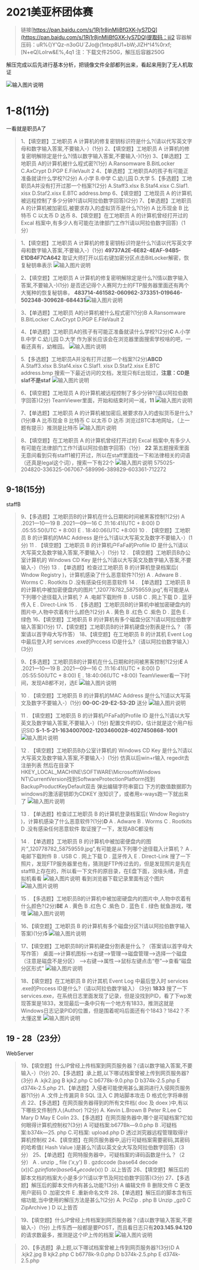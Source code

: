 

# 2021美亚杯团体赛

>
>链接[https://pan.baidu.com/s/1Rj1r8jnMIiBfGXK-lyS7DQ](https://pan.baidu.com/s/1Rj1r8jnMIiBfGXK-lyS7DQ)提取码：jii2
>容器解压码：uR%{)Y'Qz-n3oGU`ZJo@(1ntxp8U1+bW;JlZH^I4%0rxf;[N+eQ)Lolrw&E%,4q1
>注：下载文件250G，解压后容器250G

解压完成以后先进行基本分析，把镜像文件全部都列出来，看起来用到了无人机取证

![输入图片说明](/imgs/2022-11-08/Dcr0aZHSUxCjLvsq.jpeg)


# 1-8(11分)
一看就是职员A了
>1、【填空题】工地职员 A 计算机的修复密钥标识符是什么?(请以代写英文字母和数字输入答案,不要输入-）(1分)
>2、【填空题】工地职员 A 计算机的修复密明解除定是什么?(情以数字输入答案,不要输入-)(1分)
>3、【单选题】工地职员 A的计算机被什么程式密?(1分)
A.Ransomware
B.BitLocker
C.AxCrypt
D.PGP
E.FileVault 2
4、【单选题】工地职员A的孩子有可能正准备就读什么学校?(2分)
A.小学
B.中学
C.幼儿园
D.大学
5.【多选题】工地职员A并没有打开过那一个档案?(2分)
A.Staff3.xlsx
B.Staf4.xisx
C.Slaf1. xisx
D.Staf2.xisx
E.BTC address.bmp
6、【填空题】工地现员 A 的计算机被远程控制了多少分钟?(请以阿拉伯数字回答)(2分)
7、【单选题】工地职员 A 的计算机被加密后,被要求存入的虚拟货币是什么?(1分)
 A 比币现金
 B 比特币
 C 以太币
 D 达币
8、【填空题】在工地职员 A 的计算机曾经打开过的 Excal 档案中,有多少人有可能在法律部门工作?(请以阿拉伯数字回答)（1分）


>1、【填空题】工地职员 A 计算机的修复密钥标识符是什么?(请以代写英文字母和数字输入答案,不要输入-）(1分)
>**49737A2E-6E82-4EAF-94B5-E1DB4F7CA642**
>取证大师打开以后右键加密分区点击BitLocker解密，恢复秘钥串表示
>![输入图片说明](/imgs/2022-11-08/Ipisr2U2XKGXjE56.png)


>2、【填空题】工地职员 A 计算机的修复密明解除定是什么?(情以数字输入答案,不要输入-)(1分)
>是否还记得个人赛阿力士的FTP服务器里面还有两个大冤种的恢复秘钥串，
>**483714-461582-060962-373351-019646-502348-309628-684431**![输入图片说明](/imgs/2022-11-08/djXhTBjxQTIYCKKw.png)

>3、【单选题】工地职员 A的计算机被什么程式密?(1分)B
A.Ransomware
B.BitLocker
C.AxCrypt
D.PGP
E.FileVault 2


>4、【单选题】工地职员A的孩子有可能正准备就读什么学校?(2分)**C**
A.小学
B.中学
C.幼儿园
D.大学
>作为家长应该会在浏览器里面搜索学校啥的吧，一看还真有，幼稚园。
>![输入图片说明](/imgs/2022-11-08/EBrmNmQ8oV9So5Bn.png)

>5.【多选题】工地职员A并没有打开过那一个档案?(2分)**ABCD**
A.Staff3.xlsx
B.Staf4.xisx
C.Slaf1. xisx
D.Staf2.xisx
E.BTC address.bmp
>搜索一下最近访问的文档，发现只有E出现过，**注意：CD是slaf不是staf**
>![输入图片说明](/imgs/2022-11-08/CUeWuby4ORiKHyqs.png)

>6、【填空题】工地现员 A 的计算机被远程控制了多少分钟?(请以阿拉伯数字回答)(2分)
>TeamViewer里面，开始和结束时间一减，**11**
>![输入图片说明](/imgs/2022-11-08/vhZJxj9hfo0zONgf.png)

>7、【单选题】工地职员 A 的计算机被加密后,被要求存入的虚拟货币是什么?(1分)**B**
 A 比币现金
 B 比特币
 C 以太币
 D 达币
 >浏览过BTC本地网址，（上一题有提示）推测是比特币
 >![输入图片说明](/imgs/2022-11-08/XOG45Jtj0hZMhheN.png)


>8、【填空题】在工地职员 A 的计算机曾经打开过的 Excal 档案中,有多少人有可能在法律部门工作?(请以阿拉伯数字回答)（1分）
>**22**
>第五题搜索里面无意间看到只有staff1被打开过，所以在staff里面找一下和法律相关的词语（还真是legal这个词），搜索一下有22个
>![输入图片说明](/imgs/2022-11-08/65eRIVqWyGTTAMdH.png)
575025-204820-336325-067067-589996-389829-603361-712272
## 9-18(15分)
staffB
>9、【多选题】工地职员B的计算机在什么日期和时间被黑客控制?(2分)
A .2021—10—19
B .2021—09—16
C .11:16:41(UTC + 8:00)
D .05:55:50(UTC + 8:00)
E . 18:40:06(UTC +8:00)
10 . 【填空题】工地职员 B 的计算机的MAC Address 是什么?(请以大写英文及数字不要输入-）(1分)
11 . 【填空题】工地职员 B 的计算机户FaFa的Profile ID 是什么?(请以大写英文及数字输入答案,不要输入-）(1分) 
12 . 【填空题】工地职员B办公室计算机的 Windows CD Key 是什么?(请以大写英文及数字输入答案,不要输入-）(1分)
13 . 【单选题】检查过工地职员 B 的计算机登录档案后( Wndow Registry )，计算机感染了什么恶意软件?(1分)
A . Adware
B . Worms
C . Rootkits
D .没有感染任何恶意软件
14 . 【单选题】工地职员 B 的计算机中被加密便盘内的图片”_120778782_58759559.jpg”,有可能是从下列哪个途径载入计算机？
A .电邮下载附件
B . USB
C . 网上下载
D . 蓝牙传入
E . Direct-Link
15 . 【多选题】工地职员B的计算机中被加密硬盘内的图片中,人物中农着有什么颜色?(2分)
A . 黄色
B .红色
C .紫色
D . 蓝色
E . 绿色
16、【填空题】工地职员 B 的计算机有多个磁盘分区?(请以阿拉伯数字输入答案)(1分)
17、【填空题】工地职员B的计算机硬盘分割表是什么？（答案请以首字母大写作答）
18、【填空题】在工地职员 B 的计其机 Event Log 中最后登入时 services .exe的Prccess ID是什么?（请以阿拉伯数字输入） (3分) 


>9、【多选题】工地职员B的计算机在什么日期和时间被黑客控制?(2分)**E**
A .2021—10—19
B .2021—09—16
C .11:16:41(UTC + 8:00)
D .05:55:50(UTC + 8:00)
E . 18:40:06(UTC +8:00)
>TeamViewer看一下时间，发现AB都不对，选E
>![输入图片说明](/imgs/2022-11-08/iVL5TjPSC8EULvt3.png)


>10 . 【填空题】工地职员 B 的计算机的MAC Address 是什么?(请以大写英文及数字不要输入-）(1分)
>**00-0C-29-E2-53-2D**
>送分
>![输入图片说明](/imgs/2022-11-08/Lfh5v0moHqKvEP1P.png)


>11 . 【填空题】工地职员 B 的计算机户FaFa的Profile ID 是什么?(请以大写英文及数字输入答案,不要输入-）(1分) 
>配置文件的ID，估计就是这个用户标识SID
>**S-1-5-21-1634007002-1203460028-4027450868-1001**
>![输入图片说明](/imgs/2022-11-08/HVvN4EGeqNWGLfwS.png)

>12 . 【填空题】工地职员B办公室计算机的 Windows CD Key 是什么?(请以大写英文及数字输入答案,不要输入-）(1分)
>仿真以后win+r输入 regedit去注册列表
>然后在目录下HKEY_LOCAL_MACHINE\SOFTWARE\Microsoft\Windows NT\CurrentVersion找到SoftwareProtectionPlatform找到BackupProductKeyDefault双击
弹出编辑字符串窗口
下方的数值数据即为windows的激活密钥即为CDKEY
>涨知识了，或者用x-ways跑一下就出来了
>![输入图片说明](/imgs/2022-11-08/gh7XJxWbwI3Da0mV.png)


>13 . 【单选题】检查过工地职员 B 的计算机登录档案后( Wndow Registry )，计算机感染了什么恶意软件?(1分)**D**
A . Adware
B . Worms
C . Rootkits
D .没有感染任何恶意软件
>取证搜了一下，发现ABC都没有
>

>14 . 【单选题】工地职员 B 的计算机中被加密便盘内的图片”_120778782_58759559.jpg”,有可能是从下列哪个途径载入计算机？
A .电邮下载附件
B . USB
C . 网上下载
D . 蓝牙传入
E . Direct-Link
搜了一下照片，发现FTP服务器里也有，猜测是FTP传过去的，但是发现照片是先在staffB上存在的，所以看一下文件的原目录，在E盘下面，没啥头绪，开虚拟机看看
>![输入图片说明](/imgs/2022-11-08/R2h7XRLZdP9oeMMH.png)
>看到浏览器下载记录里面有这个图片
>![输入图片说明](/imgs/2022-11-08/Xa0xdDBD47gMNIFJ.png)



>15 . 【多选题】工地职员B的计算机中被加密硬盘内的图片中,人物中农着有什么颜色?(2分)**BE** 
A . 黄色
B .红色
C .紫色
D . 蓝色
E . 绿色
>鱿鱼游戏，嘿嘿
![输入图片说明](/imgs/2022-11-08/6Vhg16ckf3PxDEBe.png)

>16、【填空题】工地职员 B 的计算机有多个磁盘分区?(请以阿拉伯数字输入答案)(1分)**5**
>![输入图片说明](/imgs/2022-11-08/8JJXdfdzecAhOD9K.png)

>17、【填空题】工地职员B的计算机硬盘分割表是什么？（答案请以首字母大写作答）
>桌面–>计算机图标–>右键–>管理–>磁盘管理–>选择一个磁盘（注意是磁盘不是分区）
–>右键–>属性–>鼠标左键点击“卷”–>查看“磁盘分区形式”
>![输入图片说明](/imgs/2022-11-08/6fbPk8gHhiZEWOI2.png)

>18、【填空题】在工地职员 B 的计其机 Event Log 中最后登入时 services .exe的Prccess ID是什么?（请以阿拉伯数字输入） (3分) **1833**
>搜了一下services.exe，在系统日志里面发现了记录，但是没找到PID，看了下wp发现答案是1833，发现最后一条中只有一个地方有1833，推测这就是Windows日志记录PID的位置，但是围着呢吗后面还有个1843？1842？不太懂这里
>![输入图片说明](/imgs/2022-11-08/OKz73qI23VRcpR7w.png)


## 19 - 28（23分）
WebServer
>19、【填空题】什么IP曾经上传档案到网页服务器？(请以数字输入答案,不要输入-）(1分)
>20、【多选题】承上题,以下哪试档案曾被上传到网页服务器?(3分)
A .kjk2.jpg
B kjk2.php
C b6778k-9.0.php
D b374k-2.5.php
E d374k-2.5.php
>21、【单选题】入侵者可能使用甚么漏洞进行入侵网页服务器?(1分)
A .文件上传漏洞
B SQL 注入
C 跨站脚本攻击
D 格式化字将串弱点
22、【多选题】在网页服务器得到的所有文件档( doc 及 doex )中,有以下哪些文件制作人(Author) ?(2分)
A. Kevin L.Brown
B Peter R.Lee 
C Mary
D May
E Colin
23、【多选题】在网页服务器中,哪个是可疑档案?它如何眼得计算机控制权?(3分)
A 可疑档案:b677Bk—9.0.php
B .可疑档案:b374k—25. php
C.可档案: upload.php
D 透过浏究器远程管理取得计算机控制权
24、【填空题】在网页服务器中,运行可疑档案需要密码,其密码的哈希值( Hash Value )是甚么?(请以英文全大写及阿拉伯数字回答)（3分）
25、【单选题】在网特服务器中，可疑档案的译码函数是什么？（2分）
A . unzip _ file (’$x,$y')
B . gzdccode (base64 decode ($x))
C . gzinflate (base64_ decode ($x))
D .以上皆否
26、【填空题】解压后的脚本文档的档案大小是多少?(请以字节及阿拉伯数字回答)(3分)
27、【多选题】解压后的脚本文件内有甚么功能?(3分)
A 编辑文件
B 删除文件
C 更改用户密码
D .加密文件
E .重新命名文件
28、【单选题】解压后的脚本含有压缩功能,当中使用的解压方法是甚么?(2分)
A. PclZip . php
B Unzip _gz0
C ZipArchive )
D 以上皆否

>19、【填空题】什么IP曾经上传档案到网页服务器？(请以数字输入答案,不要输入-）(1分)
>上传东西一般都是要POST，而且看日志只有**203.145.94.120**的请求数最多，推测是这个IP上传的档案
>![输入图片说明](/imgs/2022-11-08/8McSlTHfvESy3pCs.png)

>20、【多选题】承上题,以下哪试档案曾被上传到网页服务器?(3分)D
A .kjk2.jpg
B kjk2.php
C b6778k-9.0.php
D b374k-2.5.php
E d374k-2.5.php

<!--stackedit_data:
eyJoaXN0b3J5IjpbLTE5NDU3MTQxODcsLTg3OTMzNjQ0NywyOT
A0MDQwNiwxNTM1NzMyMDMxLC0xNjUxMjA0MjQsLTI5ODU3Mjk3
MiwtNTIxOTk2ODY2LC02NzA1NzExMCwtMTY3Nzg1MzE4OSwtMT
AzMjc3ODMwNSwtMTE5MDk4OTE4LDE4MjU0MjcyNSwtNjA0MzIz
NDQ1LDE2NTYwMTA2OTcsMTA4NDYxMDM4OV19
-->
